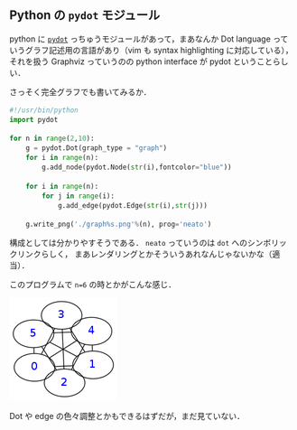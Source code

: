 Python の `pydot` モジュール
----------------------------

python に [`pydot`](http://code.google.com/p/pydot/) っちゅうモジュールがあって，まあなんか Dot language っていうグラフ記述用の言語があり（vim も syntax highlighting に対応している），
それを扱う Graphviz っていうのの python interface が pydot ということらしい．

さっそく完全グラフでも書いてみるか．

```python
#!/usr/bin/python
import pydot

for n in range(2,10):
    g = pydot.Dot(graph_type = "graph")
    for i in range(n):
        g.add_node(pydot.Node(str(i),fontcolor="blue"))

    for i in range(n):
        for j in range(i):
            g.add_edge(pydot.Edge(str(i),str(j)))

    g.write_png('./graph%s.png'%(n), prog='neato')
```

構成としては分かりやすそうである． 
`neato` っていうのは `dot` へのシンボリックリンクらしく，
まあレンダリングとかそういうあれなんじゃないかな（適当）．

このプログラムで `n=6` の時とかがこんな感じ．

![graph6.png](../../Pictures/5Nov2013-graph6.png?raw=true)

Dot や edge の色々調整とかもできるはずだが，まだ見ていない．
